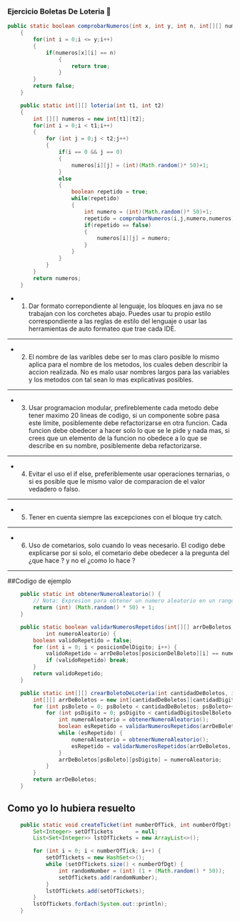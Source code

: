 ### Ejercicio Boletas De Loteria 🌟

```java
public static boolean comprobarNumeros(int x, int y, int n, int[][] numeros)
    {
        for(int i = 0;i <= y;i++)
        {
            if(numeros[x][i] == n)
                {
                    return true;
                }
        }
        return false;
    }

    public static int[][] loteria(int t1, int t2)
    {
        int [][] numeros = new int[t1][t2];
        for(int i = 0;i < t1;i++)
        {
            for (int j = 0;j < t2;j++)
            {
                if(i == 0 && j == 0)
                {
                    numeros[i][j] = (int)(Math.random()* 50)+1;
                }
                else
                {
                    boolean repetido = true;
                    while(repetido)
                    {
                        int numero = (int)(Math.random()* 50)+1;
                        repetido = comprobarNumeros(i,j,numero,numeros);
                        if(repetido == false)
                        {
                            numeros[i][j] = numero;
                        }
                    }
                }            
            }
        }
        return numeros;
    }
```
- 1. Dar formato correpondiente al lenguaje, los bloques en java no se trabajan con los corchetes abajo. Puedes usar tu propio estilo correspondiente a las reglas de estilo del lenguaje o usar las herramientas de auto formateo que trae cada IDE.

---
- 2. El nombre de las varibles debe ser lo mas claro posible lo mismo aplica para el nombre de los metodos, los cuales deben describir la accion realizada. No es malo usar nombres largos para las variables y los metodos con tal sean lo mas explicativas posibles.
---
- 3. Usar programacion modular,  prefireblemente cada metodo debe tener maximo 20 lineas de codigo, si un componente sobre pasa este limite, posiblemente debe refactorizarse en otra funcion.
Cada funcion debe obedecer a hacer solo lo que se le pide y nada mas, si crees que un elemento de la funcion no obedece a lo que se describe en su nombre, posiblemente deba refactorizarse.
---
- 4. Evitar el uso el if else, preferiblemente usar operaciones ternarias, o si es posible que le mismo valor de comparacion de el valor vedadero o falso.
---
- 5. Tener en cuenta siempre las excepciones con el bloque try catch.
---
- 6. Uso de cometarios, solo cuando lo veas necesario. El codigo debe explicarse por si solo, el cometario debe obedecer a la pregunta del ¿que hace ? y no el ¿como lo hace ? 
---
##Codigo de ejemplo

```java
    public static int obtenerNumeroAleatorio() {
        // Nota: Expresion para obtener un numero aleatorio en un rango de 1 a 50
        return (int) (Math.random() * 50) + 1;
    }

    public static boolean validarNumerosRepetidos(int[][] arrDeBoletos, int posicionDelBoleto, int posicionDelDigito,
            int numeroAleatorio) {
        boolean validoRepetido = false;
        for (int i = 0; i < posicionDelDigito; i++) {
            validoRepetido = arrDeBoletos[posicionDelBoleto][i] == numeroAleatorio;
            if (validoRepetido) break;
        }
        return validoRepetido;
    }

    public static int[][] crearBoletoDeLoteria(int cantidadDeBoletos, int cantidadDigitosDelBoleto) {
        int[][] arrDeBoletos = new int[cantidadDeBoletos][cantidadDigitosDelBoleto];
        for (int psBoleto = 0; psBoleto < cantidadDeBoletos; psBoleto++) {
            for (int psDigito = 0; psDigito < cantidadDigitosDelBoleto; psDigito++) {
                int numeroAleatorio = obtenerNumeroAleatorio();
                boolean esRepetido = validarNumerosRepetidos(arrDeBoletos, psBoleto, psDigito, numeroAleatorio);
                while (esRepetido) {
                    numeroAleatorio = obtenerNumeroAleatorio();
                    esRepetido = validarNumerosRepetidos(arrDeBoletos, psBoleto, psDigito, numeroAleatorio);
                }
                arrDeBoletos[psBoleto][psDigito] = numeroAleatorio;
            }
        }
        return arrDeBoletos;
    }
```
## Como yo lo hubiera resuelto 

```java
    public static void createTicket(int numberOfTick, int numberOfDgt) {
        Set<Integer> setOfTickets       = null;
        List<Set<Integer>> lstOfTickets = new ArrayList<>();

        for (int i = 0; i < numberOfTick; i++) {
            setOfTickets = new HashSet<>();
            while (setOfTickets.size() < numberOfDgt) {
                int randomNumber = (int) (1 + (Math.random() * 50));
                setOfTickets.add(randomNumber);
            }
            lstOfTickets.add(setOfTickets);
        }
        lstOfTickets.forEach(System.out::println);
    }
```
